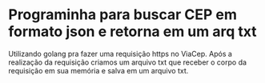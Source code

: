 <h1>Programinha para buscar CEP em formato json e retorna em um arq txt</h1>
Utilizando golang pra fazer uma requisição https no ViaCep. Após a realização da requisição criamos um arquivo txt que receber o corpo da requisição em sua memória e salva em um arquivo txt.
